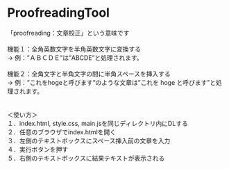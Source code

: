 # ProofreadingTool
「proofreading：文章校正」という意味です<br>
<br>
機能１：全角英数文字を半角英数文字に変換する<br>
→ 例：”ＡＢＣＤＥ”は”ABCDE”と処理されます。<br>
<br>
機能２：全角文字と半角文字の間に半角スペースを挿入する<br>
→ 例：”これをhogeと呼びます”のような文章は”これを hoge と呼びます”と処理されます。<br>
<br><br>
＜使い方＞<br>
１．index.html, style.css, main.jsを同じディレクトリ内にDLする<br>
２．任意のブラウザでindex.htmlを開く<br>
３．左側のテキストボックスにスペース挿入前の文章を入力<br>
４．実行ボタンを押す<br>
５．右側のテキストボックスに結果テキストが表示される<br>
